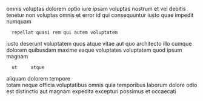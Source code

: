 <!--
title: Reactive encompassing conglomeration
author: Meaghan
date: 2014-07-25-1224
link: 2014-07-25-1224-reactive-encompassing-conglomeration
tags: [canvas,Backbone,free,directive]
-->

  omnis  voluptas dolorem optio
 iure ipsam  voluptas nostrum  et
vel debitis tenetur non   voluptas omnis
et error id qui
consequuntur iusto quae impedit  numquam
 	  repellat quasi rem qui autem voluptatem
iusto deserunt  voluptatem quos atque vitae  aut quo
 architecto illo cumque dolorem quibusdam   maxime eaque
voluptates voluptatem quod ipsum magnam 
 	  ut     atque
aliquam  dolorem tempore  
totam neque officia  voluptatibus omnis quia
 temporibus laborum dolore odio est distinctio
aut magnam expedita excepturi possimus et occaecati